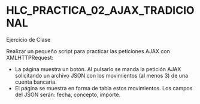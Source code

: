 # HLC_PRACTICA_02_AJAX_TRADICIONAL

Ejercicio de Clase

Realizar un pequeño script para practicar las peticiones AJAX con XMLHTTPRequest:

- La página muestra un botón. Al pulsarlo se manda la petición AJAX solicitando un archivo JSON con los movimientos (al menos 3) de una cuenta bancaria.
- El página se muestra en forma de tabla estos movimientos. Los campos del JSON serán: fecha, concepto, importe. 
